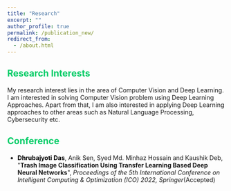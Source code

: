 ```yaml
---
title: "Research"
excerpt: ""
author_profile: true
permalink: /publication_new/
redirect_from: 
  - /about.html
---
```


## <font color="#00cc66"> Research Interests </font>  
My research interest lies in the area of Computer Vision and Deep Learning. I am interested in solving Computer Vision problem using Deep Learning Approaches.
Apart from that, I am also interested in applying Deep Learning approaches to other areas such as Natural Language Processing, Cybersecurity etc. 

## <font color="#00cc66"> Conference </font>  
* <b><font color="#000">Dhrubajyoti Das</font></b>, Anik Sen, Syed Md. Minhaz Hossain and Kaushik Deb, "**Trash Image Classification Using Transfer Learning Based Deep Neural Networks**", _Proceedings of the 5th International Conference on Intelligent Computing & Optimization (ICO) 2022, Springer_(Accepted)
